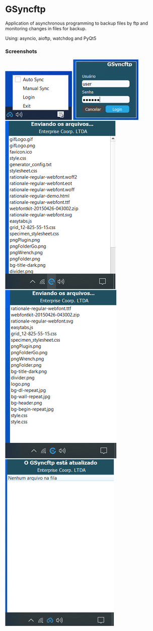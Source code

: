 # GSyncftp

Application of asynchronous programming to backup files by ftp and monitoring changes in files for backup.

Using: asyncio, aioftp, watchdog and PyQt5

### Screenshots

![image](/screenshots/screen1.png)
![image](/screenshots/screen2.png)
![image](/screenshots/screen3.png)
![image](/screenshots/screen4.png)
![image](/screenshots/screen5.png)
